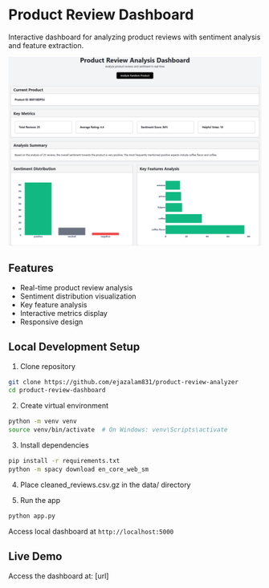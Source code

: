 # Product Review Dashboard

Interactive dashboard for analyzing product reviews with sentiment analysis and feature extraction.

![Product Analysis](images/sample_product_analysis.png "Product Analysis Overview")


## Features
- Real-time product review analysis
- Sentiment distribution visualization
- Key feature analysis
- Interactive metrics display
- Responsive design

## Local Development Setup
1. Clone repository
```bash
git clone https://github.com/ejazalam831/product-review-analyzer
cd product-review-dashboard
```

2. Create virtual environment
```bash
python -m venv venv
source venv/bin/activate  # On Windows: venv\Scripts\activate
```

3. Install dependencies
```bash
pip install -r requirements.txt
python -m spacy download en_core_web_sm
```

4. Place cleaned_reviews.csv.gz in the data/ directory

5. Run the app
```bash
python app.py
```

Access local dashboard at `http://localhost:5000`

## Live Demo
Access the dashboard at: [url]
